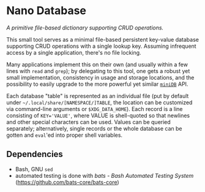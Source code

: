 # Nano Database

_A primitive file-based dictionary supporting CRUD operations._

This small tool serves as a minimal file-based persistent key-value database supporting CRUD operations with a single lookup key. Assuming infrequent access by a single application, there's no file locking.

Many applications implement this on their own (and usually within a few lines with `read` and `grep`); by delegating to this tool, one gets a robust yet small implementation, consistency in usage and storage locations, and the possibility to easily upgrade to the more powerful yet similar [`miniDB`](https://github.com/inkarkat/miniDB) API.

Each database "table" is represented as an individual file (put by default under `~/.local/share/[NAMESPACE/]TABLE`, the location can be customized via command-line arguments or `$XDG_DATA_HOME`). Each record is a line consisting of `KEY='VALUE'`, where VALUE is shell-quoted so that newlines and other special characters can be used. Values can be queried separately; alternatively, single records or the whole database can be gotten and `eval`'ed into proper shell variables.

## Dependencies

* Bash, GNU `sed`
* automated testing is done with _bats - Bash Automated Testing System_ (https://github.com/bats-core/bats-core)

